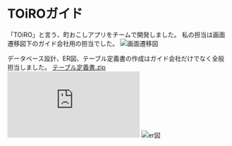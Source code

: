 # TOiROガイド
「TOiRO」と言う、町おこしアプリをチームで開発しました。
私の担当は画面遷移図下のガイド会社用の担当でした。
![画面遷移図](https://user-images.githubusercontent.com/120231261/206952038-ba4765f5-265a-4052-9907-0662982c50bd.png)


データベース設計、ER図、テーブル定義書の作成はガイド会社だけでなく全般担当しました。
[テーブル定義書.zip](https://github.com/hamano-maker/TOiRO-Guide/files/10204183/-20221212T025351Z-001.zip)
![DB設計](https://github.com/hamano-maker/TOiRO-Guide/files/10204275/-.DB.pdf)
![er図](https://user-images.githubusercontent.com/120231261/206952815-1a355be8-bedb-4aea-8b6e-b1ea3ca37069.png)

